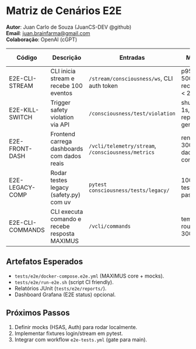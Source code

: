# Matriz de Cenários E2E

**Autor**: Juan Carlo de Souza (JuanCS-DEV @github)  
**Email**: juan.brainfarma@gmail.com  
**Colaboração**: OpenAI (cGPT)

| Código | Descrição | Entradas | Métricas | Resultado esperado | Dependências |
|--------|-----------|----------|----------|--------------------|--------------|
| E2E-CLI-STREAM | CLI inicia stream e recebe 100 eventos | `/stream/consciousness/ws`, CLI auth token | p95 < 500 ms, reconnects < 2% | CLI mostra dados + dashboard atualiza | Bridge streaming, tokens válidos |
| E2E-KILL-SWITCH | Trigger safety violation via API | `/consciousness/test/violation` | shutdown < 1s, incident report gerado | Kill switch dispara, relatório salvo, HSAS alerta | Safety fixtures, HSAS mock |
| E2E-FRONT-DASH | Frontend carrega dashboards com dados reais | `/vcli/telemetry/stream`, `/consciousness/metrics` | render < 300 ms, dados consistentes | Dashboard exibe dopamina/arousal atualizados | Build frontend, streaming ativo |
| E2E-LEGACY-COMP | Rodar testes legacy (safety.py) com uv | `pytest consciousness/tests/legacy/` | 100% testes passing | Suíte compatível com uv toolchain | Ambiente python/uv |
| E2E-CLI-COMMANDS | CLI executa comando e recebe resposta MAXIMUS | `/vcli/commands` | tempo round trip < 300 ms | Resposta coerente (JSON) | API gateway, auth |

## Artefatos Esperados
- `tests/e2e/docker-compose.e2e.yml` (MAXIMUS core + mocks).  
- `tests/e2e/run-e2e.sh` (script CI friendly).  
- Relatórios JUnit (`tests/e2e/reports/`).  
- Dashboard Grafana (E2E status) opcional.

## Próximos Passos
1. Definir mocks (HSAS, Auth) para rodar localmente.  
2. Implementar fixtures login/stream em pytest.  
3. Integrar com workflow `e2e-tests.yml` (gate para main).
